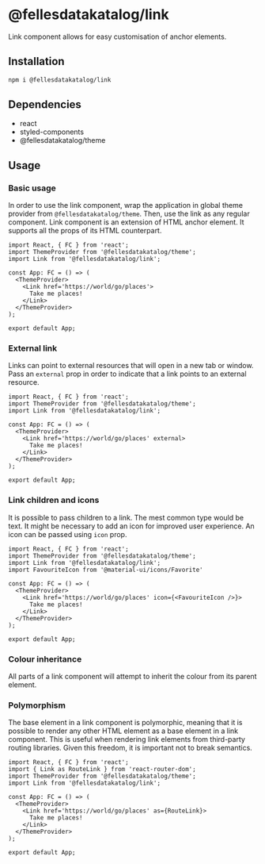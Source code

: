 # @fellesdatakatalog/link

Link component allows for easy customisation of anchor elements.

## Installation

```bash
npm i @fellesdatakatalog/link
```

## Dependencies

- react
- styled-components
- @fellesdatakatalog/theme

## Usage

### Basic usage

In order to use the link component, wrap the application in global theme provider from `@fellesdatakatalog/theme`. Then, use the link as any regular component. Link component is an extension of HTML anchor element. It supports all the props of its HTML counterpart.

```tsx
import React, { FC } from 'react';
import ThemeProvider from '@fellesdatakatalog/theme';
import Link from '@fellesdatakatalog/link';

const App: FC = () => (
  <ThemeProvider>
    <Link href='https://world/go/places'>
      Take me places!
    </Link>
  </ThemeProvider>
);

export default App;
```

### External link

Links can point to external resources that will open in a new tab or window. Pass an `external` prop in order to indicate that a link points to an external resource.

```tsx
import React, { FC } from 'react';
import ThemeProvider from '@fellesdatakatalog/theme';
import Link from '@fellesdatakatalog/link';

const App: FC = () => (
  <ThemeProvider>
    <Link href='https://world/go/places' external>
      Take me places!
    </Link>
  </ThemeProvider>
);

export default App;
```

### Link children and icons

It is possible to pass children to a link. The mest common type would be text. It might be necessary to add an icon for improved user experience. An icon can be passed using `icon` prop.

```tsx
import React, { FC } from 'react';
import ThemeProvider from '@fellesdatakatalog/theme';
import Link from '@fellesdatakatalog/link';
import FavouriteIcon from '@material-ui/icons/Favorite'

const App: FC = () => (
  <ThemeProvider>
    <Link href='https://world/go/places' icon={<FavouriteIcon />}>
      Take me places!
    </Link>
  </ThemeProvider>
);

export default App;
```

### Colour inheritance

All parts of a link component will attempt to inherit the colour from its parent element.

### Polymorphism

The base element in a link component is polymorphic, meaning that it is possible to render any other HTML element as a base element in a link component. This is useful when rendering link elements from third-party routing libraries. Given this freedom, it is important not to break semantics.


```tsx
import React, { FC } from 'react';
import { Link as RouteLink } from 'react-router-dom';
import ThemeProvider from '@fellesdatakatalog/theme';
import Link from '@fellesdatakatalog/link';

const App: FC = () => (
  <ThemeProvider>
    <Link href='https://world/go/places' as={RouteLink}>
      Take me places!
    </Link>
  </ThemeProvider>
);

export default App;
```
